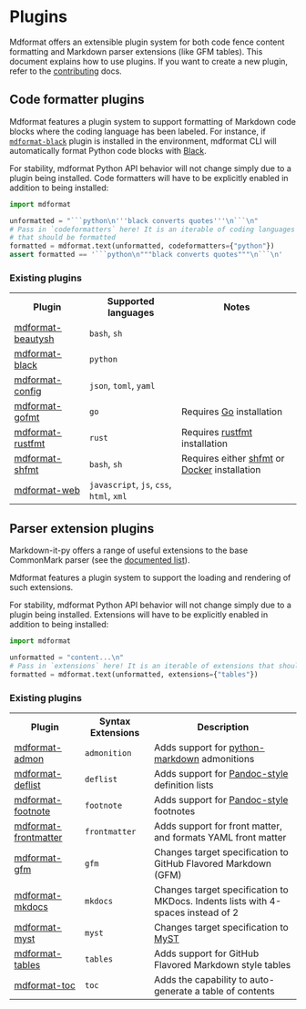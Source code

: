# Plugins

Mdformat offers an extensible plugin system for both code fence content formatting and Markdown parser extensions (like GFM tables).
This document explains how to use plugins.
If you want to create a new plugin, refer to the [contributing](../contributors/contributing.md) docs.

## Code formatter plugins

Mdformat features a plugin system to support formatting of Markdown code blocks where the coding language has been labeled.
For instance, if [`mdformat-black`](https://github.com/hukkin/mdformat-black) plugin is installed in the environment,
mdformat CLI will automatically format Python code blocks with [Black](https://github.com/psf/black).

For stability, mdformat Python API behavior will not change simply due to a plugin being installed.
Code formatters will have to be explicitly enabled in addition to being installed:

````python
import mdformat

unformatted = "```python\n'''black converts quotes'''\n```\n"
# Pass in `codeformatters` here! It is an iterable of coding languages
# that should be formatted
formatted = mdformat.text(unformatted, codeformatters={"python"})
assert formatted == '```python\n"""black converts quotes"""\n```\n'
````

### Existing plugins

<table>
  <tr>
    <th>Plugin</th>
    <th>Supported languages</th>
    <th>Notes</th>
  </tr>
  <tr>
    <td><a href="https://github.com/hukkin/mdformat-beautysh">mdformat-beautysh</a></td>
    <td><code>bash</code>, <code>sh</code></td>
    <td></td>
  </tr>
  <tr>
    <td><a href="https://github.com/hukkin/mdformat-black">mdformat-black</a></td>
    <td><code>python</code></td>
    <td></td>
  </tr>
  <tr>
    <td><a href="https://github.com/hukkin/mdformat-config">mdformat-config</a></td>
    <td><code>json</code>, <code>toml</code>, <code>yaml</code></td>
    <td></td>
  </tr>
  <tr>
    <td><a href="https://github.com/hukkin/mdformat-gofmt">mdformat-gofmt</a></td>
    <td><code>go</code></td>
    <td>Requires <a href="https://golang.org/doc/install">Go</a> installation</td>
  </tr>
  <tr>
    <td><a href="https://github.com/hukkin/mdformat-rustfmt">mdformat-rustfmt</a></td>
    <td><code>rust</code></td>
    <td>Requires <a href="https://github.com/rust-lang/rustfmt#quick-start">rustfmt</a> installation</td>
  </tr>
  <tr>
    <td><a href="https://github.com/hukkin/mdformat-shfmt">mdformat-shfmt</a></td>
    <td><code>bash</code>, <code>sh</code></td>
    <td>Requires either <a href="https://github.com/mvdan/sh#shfmt">shfmt</a> or <a href="https://docs.docker.com/get-docker/">Docker</a> installation</td>
  </tr>
  <tr>
    <td><a href="https://github.com/hukkin/mdformat-web">mdformat-web</a></td>
    <td><code>javascript</code>, <code>js</code>, <code>css</code>, <code>html</code>, <code>xml</code></td>
    <td></td>
  </tr>
</table>

## Parser extension plugins

Markdown-it-py offers a range of useful extensions to the base CommonMark parser (see the [documented list](https://markdown-it-py.readthedocs.io/en/latest/plugins.html)).

Mdformat features a plugin system to support the loading and rendering of such extensions.

For stability, mdformat Python API behavior will not change simply due to a plugin being installed.
Extensions will have to be explicitly enabled in addition to being installed:

```python
import mdformat

unformatted = "content...\n"
# Pass in `extensions` here! It is an iterable of extensions that should be loaded
formatted = mdformat.text(unformatted, extensions={"tables"})
```

### Existing plugins

<table>
  <tr>
    <th>Plugin</th>
    <th>Syntax Extensions</th>
    <th>Description</th>
  </tr>
  <tr>
    <td><a href="https://github.com/KyleKing/mdformat-admon">mdformat-admon</a></td>
    <td><code>admonition</code></td>
    <td>Adds support for <a href="https://python-markdown.github.io/extensions/admonition/">python-markdown</a> admonitions</td>
  </tr>
  <tr>
    <td><a href="https://github.com/executablebooks/mdformat-deflist">mdformat-deflist</a></td>
    <td><code>deflist</code></td>
    <td>Adds support for <a href="https://pandoc.org/MANUAL.html#definition-lists">Pandoc-style</a> definition lists</td>
  </tr>
  <tr>
    <td><a href="https://github.com/executablebooks/mdformat-footnote">mdformat-footnote</a></td>
    <td><code>footnote</code></td>
    <td>Adds support for <a href="https://pandoc.org/MANUAL.html#footnotes">Pandoc-style</a> footnotes</td>
  </tr>
  <tr>
    <td><a href="https://github.com/butler54/mdformat-frontmatter">mdformat-frontmatter</a></td>
    <td><code>frontmatter</code></td>
    <td>Adds support for front matter, and formats YAML front matter</td>
  </tr>
  <tr>
    <td><a href="https://github.com/hukkin/mdformat-gfm">mdformat-gfm</a></td>
    <td><code>gfm</code></td>
    <td>Changes target specification to GitHub Flavored Markdown (GFM)</td>
  </tr>
  <tr>
    <td><a href="https://github.com/KyleKing/mdformat-mkdocs">mdformat-mkdocs</a></td>
    <td><code>mkdocs</code></td>
    <td>Changes target specification to MKDocs. Indents lists with 4-spaces instead of 2</td>
  </tr>
  <tr>
    <td><a href="https://github.com/executablebooks/mdformat-myst">mdformat-myst</a></td>
    <td><code>myst</code></td>
    <td>Changes target specification to <a href="https://myst-parser.readthedocs.io/en/latest/using/syntax.html">MyST</a></td>
  </tr>
  <tr>
    <td><a href="https://github.com/executablebooks/mdformat-tables">mdformat-tables</a></td>
    <td><code>tables</code></td>
    <td>Adds support for GitHub Flavored Markdown style tables</td>
  </tr>
  <tr>
    <td><a href="https://github.com/hukkin/mdformat-toc">mdformat-toc</a></td>
    <td><code>toc</code></td>
    <td>Adds the capability to auto-generate a table of contents</td>
  </tr>
</table>
